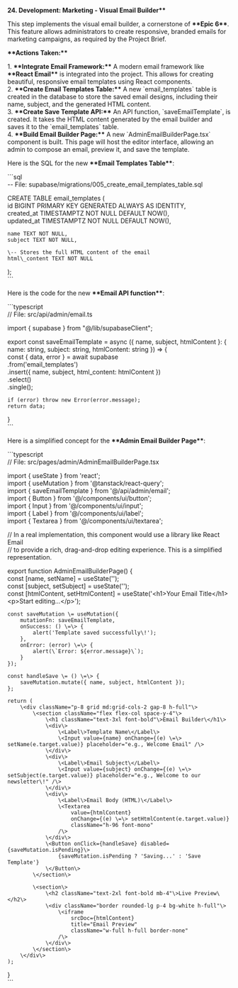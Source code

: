 **24\. Development: Marketing \- Visual Email Builder\*\***

This step implements the visual email builder, a cornerstone of **\*\*Epic 6\*\***. This feature allows administrators to create responsive, branded emails for marketing campaigns, as required by the Project Brief.

**\*\*Actions Taken:\*\***

1\. **\*\*Integrate Email Framework:\*\*** A modern email framework like **\*\*React Email\*\*** is integrated into the project. This allows for creating beautiful, responsive email templates using React components.  
2\. **\*\*Create Email Templates Table:\*\*** A new \`email_templates\` table is created in the database to store the saved email designs, including their name, subject, and the generated HTML content.  
3\. **\*\*Create Save Template API:\*\*** An API function, \`saveEmailTemplate\`, is created. It takes the HTML content generated by the email builder and saves it to the \`email_templates\` table.  
4\. **\*\*Build Email Builder Page:\*\*** A new \`AdminEmailBuilderPage.tsx\` component is built. This page will host the editor interface, allowing an admin to compose an email, preview it, and save the template.

Here is the SQL for the new **\*\*Email Templates Table\*\***:

\`\`\`sql  
\-- File: supabase/migrations/005_create_email_templates_table.sql

CREATE TABLE email_templates (  
 id BIGINT PRIMARY KEY GENERATED ALWAYS AS IDENTITY,  
 created_at TIMESTAMPTZ NOT NULL DEFAULT NOW(),  
 updated_at TIMESTAMPTZ NOT NULL DEFAULT NOW(),

    name TEXT NOT NULL,
    subject TEXT NOT NULL,

    \-- Stores the full HTML content of the email
    html\_content TEXT NOT NULL

);  
\`\`\`

Here is the code for the new **\*\*Email API function\*\***:

\`\`\`typescript  
// File: src/api/admin/email.ts

import { supabase } from "@/lib/supabaseClient";

export const saveEmailTemplate \= async ({ name, subject, htmlContent }: { name: string, subject: string, htmlContent: string }) \=\> {  
 const { data, error } \= await supabase  
 .from('email_templates')  
 .insert({ name, subject, html_content: htmlContent })  
 .select()  
 .single();

    if (error) throw new Error(error.message);
    return data;

}  
\`\`\`

Here is a simplified concept for the **\*\*Admin Email Builder Page\*\***:

\`\`\`typescript  
// File: src/pages/admin/AdminEmailBuilderPage.tsx

import { useState } from 'react';  
import { useMutation } from '@tanstack/react-query';  
import { saveEmailTemplate } from '@/api/admin/email';  
import { Button } from '@/components/ui/button';  
import { Input } from '@/components/ui/input';  
import { Label } from '@/components/ui/label';  
import { Textarea } from '@/components/ui/textarea';

// In a real implementation, this component would use a library like React Email  
// to provide a rich, drag-and-drop editing experience. This is a simplified representation.

export function AdminEmailBuilderPage() {  
 const \[name, setName\] \= useState('');  
 const \[subject, setSubject\] \= useState('');  
 const \[htmlContent, setHtmlContent\] \= useState('\<h1\>Your Email Title\</h1\>\<p\>Start editing...\</p\>');

    const saveMutation \= useMutation({
        mutationFn: saveEmailTemplate,
        onSuccess: () \=\> {
            alert('Template saved successfully\!');
        },
        onError: (error) \=\> {
            alert(\`Error: ${error.message}\`);
        }
    });

    const handleSave \= () \=\> {
        saveMutation.mutate({ name, subject, htmlContent });
    };

    return (
        \<div className="p-8 grid md:grid-cols-2 gap-8 h-full"\>
            \<section className="flex flex-col space-y-4"\>
                \<h1 className="text-3xl font-bold"\>Email Builder\</h1\>
                \<div\>
                    \<Label\>Template Name\</Label\>
                    \<Input value={name} onChange={(e) \=\> setName(e.target.value)} placeholder="e.g., Welcome Email" /\>
                \</div\>
                \<div\>
                    \<Label\>Email Subject\</Label\>
                    \<Input value={subject} onChange={(e) \=\> setSubject(e.target.value)} placeholder="e.g., Welcome to our newsletter\!" /\>
                \</div\>
                \<div\>
                    \<Label\>Email Body (HTML)\</Label\>
                    \<Textarea
                        value={htmlContent}
                        onChange={(e) \=\> setHtmlContent(e.target.value)}
                        className="h-96 font-mono"
                    /\>
                \</div\>
                \<Button onClick={handleSave} disabled={saveMutation.isPending}\>
                    {saveMutation.isPending ? 'Saving...' : 'Save Template'}
                \</Button\>
            \</section\>

            \<section\>
                \<h2 className="text-2xl font-bold mb-4"\>Live Preview\</h2\>
                \<div className="border rounded-lg p-4 bg-white h-full"\>
                    \<iframe
                        srcDoc={htmlContent}
                        title="Email Preview"
                        className="w-full h-full border-none"
                    /\>
                \</div\>
            \</section\>
        \</div\>
    );

}  
\`\`\`
